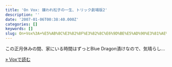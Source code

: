 ```yaml
---
title: 'On Vox: 嫌われ松子の一生、トリック劇場版2'
description: ''
date: '2007-01-06T00:38:40.000Z'
categories: []
keywords: []
slug: On+Vox%3A+%E5%AB%8C%E3%82%8F%E3%82%8C%E6%9D%BE%E5%AD%90%E3%81%AE%E4%B8%80%E7%94%9F%E3%80%81%E3%83%88%E3%83%AA%E3%83%83%E3%82%AF%E5%8A%87%E5%A0%B4%E...
---
```

この正月休みの間、家にいる時間はずっとBlue Dragon漬けなので、気晴らし…

[» Voxで読む](http://qli.vox.com/library/post/%E5%AB%8C%E3%82%8F%E3%82%8C%E6%9D%BE%E5%AD%90%E3%81%AE%E4%B8%80%E7%94%9F%E3%83%88%E3%83%AA%E3%83%83%E3%82%AF%E5%8A%87%E5%A0%B4%E7%89%882.html)